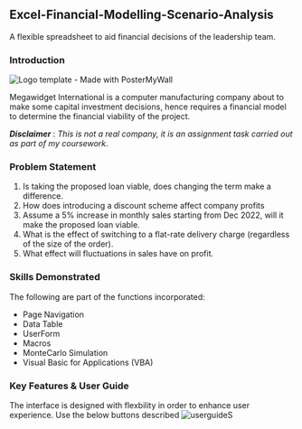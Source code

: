 ## Excel-Financial-Modelling-Scenario-Analysis
A flexible spreadsheet to aid financial decisions of the leadership team.

### Introduction
![Logo template - Made with PosterMyWall](https://user-images.githubusercontent.com/122166125/229868049-eb9f42c7-50ca-4b00-862a-be042720a208.jpg)

Megawidget International is a computer manufacturing company about to make some capital investment decisions, hence requires a financial model to determine the financial viability of the project.

**_Disclaimer_** : _This is not a real company, it is an assignment task carried out as part of my coursework_. 

### Problem Statement
1. Is taking the proposed loan viable, does changing the term make a difference.
2. How does introducing a discount scheme affect company profits
3. Assume a 5% increase in monthly sales starting from Dec 2022, will it make the proposed loan viable.
4. What is the effect of switching to a flat-rate delivery charge (regardless of the size of the order).
5. What effect will fluctuations in sales have on profit. 


### Skills Demonstrated
The following are part of the functions incorporated:
- Page Navigation
- Data Table
- UserForm
- Macros
- MonteCarlo Simulation
- Visual Basic for Applications (VBA)

### Key Features & User Guide
The interface is designed with flexbility in order to enhance user experience. Use the below buttons described
![userguideS](https://user-images.githubusercontent.com/122166125/229848446-864592c3-2bbf-41b6-998f-60b5dac8e51b.PNG)


